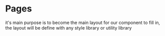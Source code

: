 # Pages

it's main purpose is to become the main layout for our component to fill in, the layout will be define with any style library or utility library
